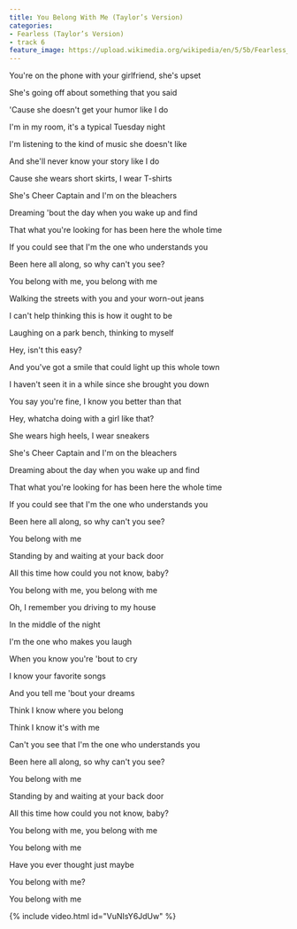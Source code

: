 ```yaml
---
title: You Belong With Me (Taylor’s Version)
categories:
- Fearless (Taylor’s Version)
- track 6
feature_image: https://upload.wikimedia.org/wikipedia/en/5/5b/Fearless_%28Taylor%27s_Version%29_%282021_album_cover%29_by_Taylor_Swift.png
--- 
```

You're on the phone with your girlfriend, she's upset

She's going off about something that you said

'Cause she doesn't get your humor like I do

I'm in my room, it's a typical Tuesday night

I'm listening to the kind of music she doesn't like

And she'll never know your story like I do

Cause she wears short skirts, I wear T-shirts

She's Cheer Captain and I'm on the bleachers

Dreaming 'bout the day when you wake up and find

That what you're looking for has been here the whole time

If you could see that I'm the onе who understands you

Been here all along, so why can't you see?

You bеlong with me, you belong with me

Walking the streets with you and your worn-out jeans

I can't help thinking this is how it ought to be

Laughing on a park bench, thinking to myself

Hey, isn't this easy?

And you've got a smile that could light up this whole town

I haven't seen it in a while since she brought you down

You say you're fine, I know you better than that

Hey, whatcha doing with a girl like that?

She wears high heels, I wear sneakers

She's Cheer Captain and I'm on the bleachers

Dreaming about the day when you wake up and find

That what you're looking for has been here the whole time

If you could see that I'm the one who understands you

Been here all along, so why can't you see?

You belong with me

Standing by and waiting at your back door

All this time how could you not know, baby?

You belong with me, you belong with me

Oh, I remember you driving to my house

In the middle of the night

I'm the one who makes you laugh

When you know you're 'bout to cry

I know your favorite songs

And you tell me 'bout your dreams

Think I know where you belong

Think I know it's with me

Can't you see that I'm the one who understands you

Been here all along, so why can't you see?

You belong with me

Standing by and waiting at your back door

All this time how could you not know, baby?

You belong with me, you belong with me

You belong with me

Have you ever thought just maybe

You belong with me?

You belong with me

{% include video.html id="VuNIsY6JdUw" %}

